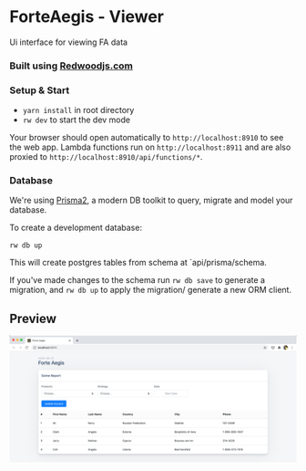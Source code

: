 # ForteAegis - Viewer

Ui interface for viewing FA data
<br />

### Built using [Redwoodjs.com](https://redwoodjs.com)

### Setup & Start

- `yarn install` in root directory
- `rw dev` to start the dev mode

Your browser should open automatically to `http://localhost:8910` to see the web app. Lambda functions run on `http://localhost:8911` and are also proxied to `http://localhost:8910/api/functions/*`.

### Database

We're using [Prisma2](https://github.com/prisma/prisma2), a modern DB toolkit to query, migrate and model your database.

To create a development database:

```terminal
rw db up
```

This will create postgres tables from schema at `api/prisma/schema.

If you've made changes to the schema run `rw db save` to generate a migration, and `rw db up` to apply the migration/ generate a new ORM client.

## Preview

<img src='./web/public/demo-screen.png'>
